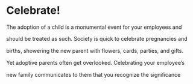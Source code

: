 # Celebrate!

The adoption of a child is a monumental event for your employees and

should be treated as such. Society is quick to celebrate pregnancies and

births, showering the new parent with ﬂowers, cards, parties, and gifts.

Yet adoptive parents often get overlooked. Celebrating your employee’s

new family communicates to them that you recognize the signiﬁcance